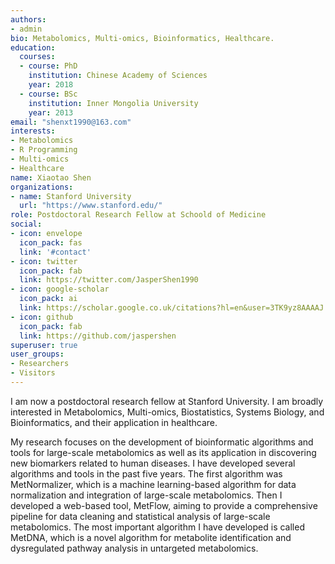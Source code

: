 ```yaml
---
authors:
- admin
bio: Metabolomics, Multi-omics, Bioinformatics, Healthcare.
education:
  courses:
  - course: PhD
    institution: Chinese Academy of Sciences
    year: 2018
  - course: BSc
    institution: Inner Mongolia University
    year: 2013
email: "shenxt1990@163.com"
interests:
- Metabolomics
- R Programming
- Multi-omics
- Healthcare
name: Xiaotao Shen
organizations:
- name: Stanford University
  url: "https://www.stanford.edu/"
role: Postdoctoral Research Fellow at Schoold of Medicine
social:
- icon: envelope
  icon_pack: fas
  link: '#contact'
- icon: twitter
  icon_pack: fab
  link: https://twitter.com/JasperShen1990
- icon: google-scholar
  icon_pack: ai
  link: https://scholar.google.co.uk/citations?hl=en&user=3TK9yz8AAAAJ
- icon: github
  icon_pack: fab
  link: https://github.com/jaspershen
superuser: true
user_groups:
- Researchers
- Visitors
---
```


I am now a postdoctoral research fellow at Stanford University. I am broadly interested in Metabolomics, Multi-omics, Biostatistics, Systems Biology, and Bioinformatics, and their application in healthcare.

My research focuses on the development of bioinformatic algorithms and tools for large-scale metabolomics as well as its application in discovering new biomarkers related to human diseases. I have developed several algorithms and tools in the past five years. The first algorithm was MetNormalizer, which is a machine learning-based algorithm for data normalization and integration of large-scale metabolomics. Then I developed a web-based tool, MetFlow, aiming to provide a comprehensive pipeline for data cleaning and statistical analysis of large-scale metabolomics. The most important algorithm I have developed is called MetDNA, which is a novel algorithm for metabolite identification and dysregulated pathway analysis in untargeted metabolomics.
